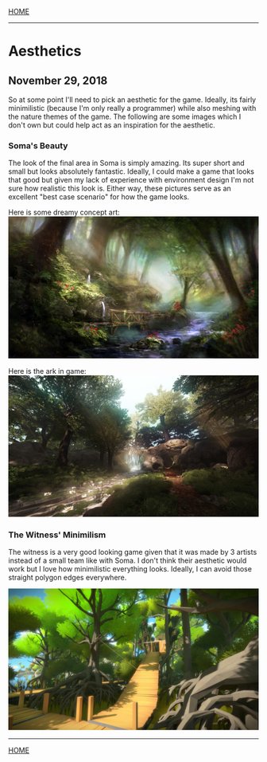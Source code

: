 
[HOME](https://avijr.com)

---

# Aesthetics
## November 29, 2018

So at some point I'll need to pick an aesthetic for the game. Ideally, its fairly minimilistic (because I'm only really a programmer) while also meshing with the nature themes of the game. The following are some images which I don't own but could help act as an inspiration for the aesthetic.

### Soma's Beauty

The look of the final area in Soma is simply amazing. Its super short and small but looks absolutely fantastic. Ideally, I could make a game that looks that good but given my lack of experience with environment design I'm not sure how realistic this look is. Either way, these pictures serve as an excellent "best case scenario" for how the game looks.

Here is some dreamy concept art:
![Image](/images/soma_ark.jpg)

Here is the ark in game:
![Image](/images/soma_ark_ingame.jpg)

### The Witness' Minimilism

The witness is a very good looking game given that it was made by 3 artists instead of a small team like with Soma. I don't think their aesthetic would work but I love how minimilistic everything looks. Ideally, I can avoid those straight polygon edges everywhere.

![Image](/images/witness_forest.jpg)

---

[HOME](https://avijr.com)
